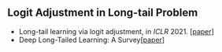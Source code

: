 
## Logit Adjustment in Long-tail Problem
* Long-tail learning via logit adjustment, in *ICLR* 2021. [\[paper\]](https://openreview.net/forum?id=37nvvqkCo5)
* Deep Long-Tailed Learning: A Survey[\[paper\]](https://arxiv.org/pdf/2110.04596.pdf)
